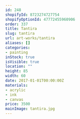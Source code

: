 ```yaml
---
id: 248
shopifyId: 8723274727754
shopifyOptionId: 47772455960906
order: 337
title: Tantira
slug: tantira
url: art-works/tantira
aliases: []
categories:
- painting
inStock: true
isVisible: true
location: ""
height: 85
width: 60
date: 2017-01-01T00:00:00Z
materials:
- acrylic
- ink
- canvas
price: 3500
mainImage: tantira.jpg
---
```

